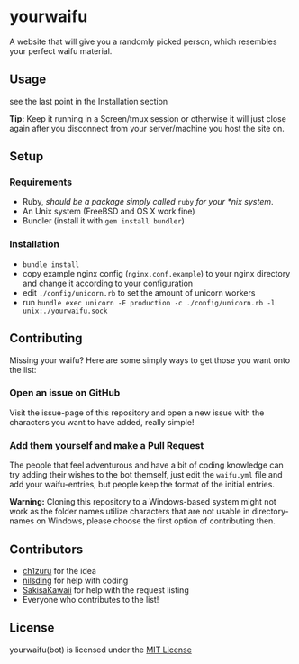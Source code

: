 # yourwaifu

A website that will give you a randomly picked person, which resembles your perfect waifu material.

## Usage

see the last point in the Installation section

**Tip:** Keep it running in a Screen/tmux session or otherwise it will just close again after you disconnect from your server/machine you host the site on.

## Setup

### Requirements

* Ruby, *should be a package simply called* `ruby` *for your \*nix system*.
* An Unix system (FreeBSD and OS X work fine)
* Bundler (install it with `gem install bundler`)

### Installation

* `bundle install`
* copy example nginx config (`nginx.conf.example`) to your nginx directory and change it according to your configuration
* edit `./config/unicorn.rb` to set the amount of unicorn workers
* run `bundle exec unicorn -E production -c ./config/unicorn.rb -l unix:./yourwaifu.sock`

## Contributing

Missing your waifu? Here are some simply ways to get those you want onto the list:

### Open an issue on GitHub

Visit the issue-page of this repository and open a new issue with the characters you want to have added, really simple!

### Add them yourself and make a Pull Request

The people that feel adventurous and have a bit of coding knowledge can try adding their wishes to the bot themself, just edit the `waifu.yml` file and add your waifu-entries, but people keep the format of the initial entries.

**Warning:** Cloning this repository to a Windows-based system might not work as the folder names utilize characters that are not usable in directory-names on Windows, please choose the first option of contributing then.

## Contributors

* [ch1zuru](https://github.com/ch1zuru) for the idea
* [nilsding](http://github.com/nilsding) for help with coding
* [SakisaKawaii](http://twitter.com/SakisaKawaii) for help with the request listing
* Everyone who contributes to the list!

## License

yourwaifu(bot) is licensed under the [MIT License](http://opensource.org/licenses/MIT)
